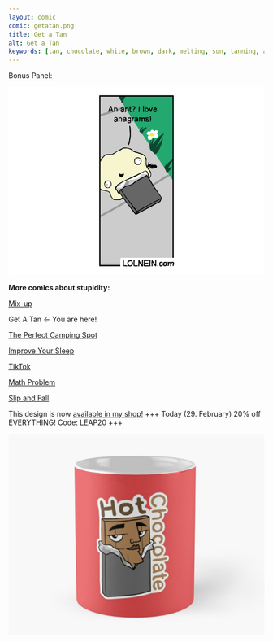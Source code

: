 ```yaml
---
layout: comic
comic: getatan.png
title: Get a Tan
alt: Get a Tan
keywords: [tan, chocolate, white, brown, dark, melting, sun, tanning, ant]
---
```


Bonus Panel:

![Get a Tan Bonus Panel](/images/getatan_bonus.png)


__More comics about stupidity:__

[Mix-up](https://lolnein.com/2017/11/23/mixup/)

Get A Tan <- You are here!

[The Perfect Camping Spot](https://lolnein.com/2019/09/04/theperfectcampingspot/)

[Improve Your Sleep](https://lolnein.com/2019/09/26/improveyoursleep/)

[TikTok](https://lolnein.com/2019/10/24/tiktok/)

[Math Problem](https://lolnein.com/2019/11/08/mathproblem/)

[Slip and Fall](https://lolnein.com/2020/02/23/slipandfall/)


This design is now [available in my shop!](https://lolnein.redbubble.com) +++ Today (29. February) 20% off EVERYTHING! Code: LEAP20 +++ 

[![Hot Chocolate Mug](/images/hotchocolate_mug.png)](https://lolnein.redbubble.com)